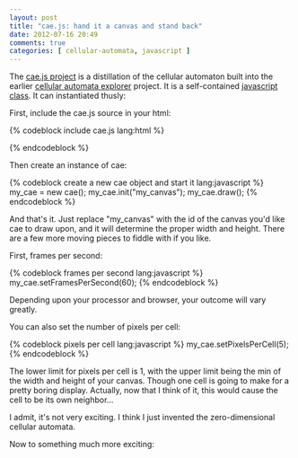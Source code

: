 ```yaml
---
layout: post
title: "cae.js: hand it a canvas and stand back"
date: 2012-07-16 20:49
comments: true
categories: [ cellular-automata, javascript ]
---
```


The [cae.js project][0] is a distillation of the cellular automaton built into the earlier [cellular automata explorer][1] project. It is a self-contained [javascript class][2]. It can instantiated thusly:

First, include the cae.js source in your html:

{% codeblock include cae.js lang:html %}
<script src="/javascripts/cae.js"></script>
{% endcodeblock %}

Then create an instance of cae:

{% codeblock create a new cae object and start it lang:javascript %}
my_cae = new cae();
my_cae.init("my_canvas");
my_cae.draw();
{% endcodeblock %}

And that's it. Just replace "my_canvas" with the id of the canvas you'd like cae to draw upon, and it will determine the proper width and height. There are a few more moving pieces to fiddle with if you like. 

First, frames per second:

{% codeblock frames per second lang:javascript %}
my_cae.setFramesPerSecond(60);
{% endcodeblock %}

Depending upon your processor and browser, your outcome will vary greatly.

You can also set the number of pixels per cell:

{% codeblock pixels per cell lang:javascript %}
my_cae.setPixelsPerCell(5);
{% endcodeblock %}

The lower limit for pixels per cell is 1, with the upper limit being the min of the width and height of your canvas. Though one cell is going to make for a pretty boring display. Actually, now that I think of it, this would cause the cell to be its own neighbor...

<canvas id="my_canvas" width="100" height="100"></canvas>
<script src="/javascripts/cae.js"></script>
<script type="text/javascript">
    my_cae = new cae();
    my_cae.setPixelsPerCell(100);
    my_cae.init("my_canvas");
    my_cae.draw();
</script>

I admit, it's not very exciting. I think I just invented the zero-dimensional cellular automata.

Now to something much more exciting:

<canvas id="my_other_canvas" width="300" height="700"></canvas>
<script type="text/javascript">
    my_other_cae = new cae();
    my_other_cae.setPixelsPerCell(5);
    my_other_cae.init("my_other_canvas");
    my_other_cae.draw();
</script>


[0]: https://github.com/arrogantrobot/cae.js "cae.js"
[1]: https://github.com/arrogantrobot/Cellular-Automata-Explorer "cellular automata explorer"
[2]: http://www.webmonkey.com/2010/02/make_oop_classes_in_javascript/ "functions all the way down"
